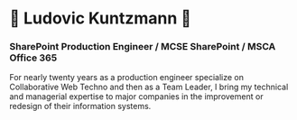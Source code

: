 # 👋 Ludovic Kuntzmann 👋

### SharePoint Production Engineer /  MCSE SharePoint / MSCA Office 365 



For nearly twenty years as a production engineer specialize on Collaborative Web Techno and then as a Team Leader, I bring my technical and managerial expertise to major companies in the improvement or redesign of their information systems.
